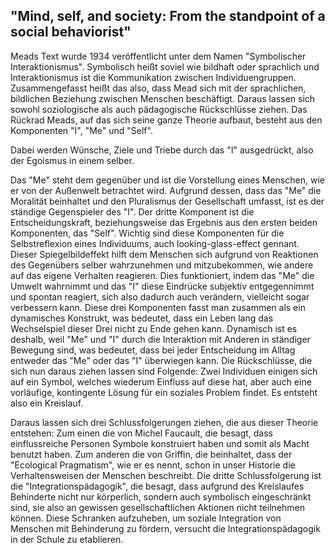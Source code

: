 ## "Mind, self, and society: From the standpoint of a social behaviorist"

Meads Text wurde 1934 veröffentlicht unter dem Namen "Symbolischer Interaktionismus".
Symbolisch heißt soviel wie bildhaft oder sprachlich und Interaktionismus ist die Kommunikation zwischen Individuengruppen.
Zusammengefasst heißt das also, dass Mead sich mit der sprachlichen, bildlichen Beziehung zwischen Menschen beschäftigt.
Daraus lassen sich sowohl soziologische als auch pädagogische Rückschlüsse ziehen.
Das Rückrad Meads, auf das sich seine ganze Theorie aufbaut, besteht aus den Komponenten "I", "Me" und "Self".
<!-- TODO: umgangssprachl. -->
Dabei werden Wünsche, Ziele und Triebe durch das "I" ausgedrückt, also der Egoismus in einem selber.
<!-- TODO: Würde den Begriff Triebe vermeiden, da er zu sehr an Freud erinnert. -->
Das "Me" steht dem gegenüber und ist die Vorstellung eines Menschen, wie er von der Außenwelt betrachtet wird.
Aufgrund dessen, dass das "Me" die Moralität beinhaltet und den Pluralismus der Gesellschaft umfasst, ist es der ständige Gegenspieler des "I".
Der dritte Komponent ist die Entscheidungskraft, beziehungsweise das Ergebnis aus den ersten beiden Komponenten, das "Self".
Wichtig sind diese Komponenten für die Selbstreflexion eines Individuums, auch looking-glass-effect gennant.
Dieser Spiegelbildeffekt hilft dem Menschen sich aufgrund von Reaktionen des Gegenübers selber wahrzunehmen und mitzubekommen, wie andere auf das eigene Verhalten reagieren.
Dies funktioniert, indem das "Me" die Umwelt wahrnimmt und das "I" diese Eindrücke subjektiv entgegennimmt und spontan reagiert, sich also dadurch auch verändern, vielleicht sogar verbessern kann.
Diese drei Komponenten fasst man zusammen als ein dynamisches Konstrukt, was bedeutet, dass ein Leben lang das Wechselspiel dieser Drei nicht zu Ende gehen kann.
Dynamisch ist es deshalb, weil "Me" und "I" durch die Interaktion mit Anderen in ständiger Bewegung sind, was bedeutet, dass bei jeder Entscheidung im Alltag entweder das "Me" oder das "I" überwiegen kann.
Die Rückschlüsse, die sich nun daraus ziehen lassen sind Folgende:
Zwei Individuen einigen sich auf ein Symbol, welches wiederum Einfluss auf diese hat, aber auch eine vorläufige, kontingente Lösung für ein soziales Problem findet.
Es entsteht also ein Kreislauf.

Daraus lassen sich drei Schlussfolgerungen ziehen, die aus dieser Theorie entstehen:
Zum einen die von Michel Faucault, die besagt, dass einflussreiche Personen Symbole konstruiert haben und somit als Macht benutzt haben.
Zum anderen die von Griffin, die beinhaltet, dass der "Ecological Pragmatism", wie er es nennt, schon in unser Historie die Verhaltensweisen der Menschen beschreibt.
Die dritte Schlussfolgerung ist die "Integrationspädagogik", die besagt, dass aufgrund des Kreislaufes Behinderte nicht nur körperlich, sondern auch symbolisch eingeschränkt sind, sie also an gewissen gesellschaftlichen Aktionen nicht teilnehmen können.
Diese Schranken aufzuheben, um soziale Integration von Menschen mit Behinderung zu fördern, versucht die Integrationspädagogik in der Schule zu etablieren.

<!-- TODO: Hier sollten noch Zitate aus dem Mead-text (besonders zu I, Me und Self) nachträglich eingefügt werden. -->
